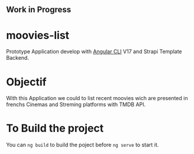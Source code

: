 ## Work in Progress

# moovies-list
Prototype Application develop with [Angular CLI](url) V17 and Strapi Template Backend.


# Objectif
With this Application we could to list recent moovies wich are presented in frenchs Cinemas and Streming platforms with TMDB API.

# To Build the project
You can ```ng build``` to build the poject before ```ng serve``` to start it.



